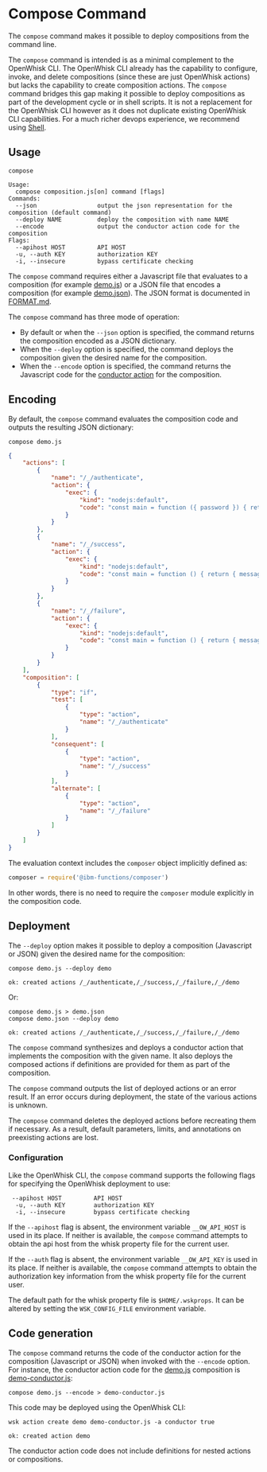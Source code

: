 # Compose Command

The `compose` command makes it possible to deploy compositions from the command line.

The `compose` command is intended is as a minimal complement to the OpenWhisk CLI. The OpenWhisk CLI already has the capability to configure, invoke, and delete compositions (since these are just OpenWhisk actions) but lacks the capability to create composition actions. The `compose` command bridges this gap making it possible to deploy compositions as part of the development cycle or in shell scripts. It is not a replacement for the OpenWhisk CLI however as it does not duplicate existing OpenWhisk CLI capabilities. For a much richer devops experience, we recommend using [Shell](https://github.com/ibm-functions/shell).

## Usage

```
compose
```
```
Usage:
  compose composition.js[on] command [flags]
Commands:
  --json                 output the json representation for the composition (default command)
  --deploy NAME          deploy the composition with name NAME
  --encode               output the conductor action code for the composition
Flags:
  --apihost HOST         API HOST
  -u, --auth KEY         authorization KEY
  -i, --insecure         bypass certificate checking
```
The `compose` command requires either a Javascript file that evaluates to a composition (for example [demo.js](../samples/demo.js)) or a JSON file that encodes a composition (for example [demo.json](../samples/demo.json)). The JSON format is documented in [FORMAT.md](FORMAT.md).

The `compose` command has three mode of operation:
- By default or when the `--json` option is specified, the command returns the composition encoded as a JSON dictionary.
- When the `--deploy` option is specified, the command deploys the composition given the desired name for the composition.
- When the `--encode` option is specified, the command returns the Javascript code for the [conductor action](https://github.com/apache/incubator-openwhisk/blob/master/docs/conductors.md) for the composition.

## Encoding

By default, the `compose` command evaluates the composition code and outputs the resulting JSON dictionary:
```
compose demo.js
```
```json
{
    "actions": [
        {
            "name": "/_/authenticate",
            "action": {
                "exec": {
                    "kind": "nodejs:default",
                    "code": "const main = function ({ password }) { return { value: password === 'abc123' } }"
                }
            }
        },
        {
            "name": "/_/success",
            "action": {
                "exec": {
                    "kind": "nodejs:default",
                    "code": "const main = function () { return { message: 'success' } }"
                }
            }
        },
        {
            "name": "/_/failure",
            "action": {
                "exec": {
                    "kind": "nodejs:default",
                    "code": "const main = function () { return { message: 'failure' } }"
                }
            }
        }
    ],
    "composition": [
        {
            "type": "if",
            "test": [
                {
                    "type": "action",
                    "name": "/_/authenticate"
                }
            ],
            "consequent": [
                {
                    "type": "action",
                    "name": "/_/success"
                }
            ],
            "alternate": [
                {
                    "type": "action",
                    "name": "/_/failure"
                }
            ]
        }
    ]
}
```
The evaluation context includes the `composer` object implicitly defined as:
```javascript
composer = require('@ibm-functions/composer')
```
In other words, there is no need to require the `composer` module explicitly in the composition code.

## Deployment

The `--deploy` option makes it possible to deploy a composition (Javascript or JSON) given the desired name for the composition:
```
compose demo.js --deploy demo
```
```
ok: created actions /_/authenticate,/_/success,/_/failure,/_/demo
```
Or:
```
compose demo.js > demo.json
compose demo.json --deploy demo
```
```
ok: created actions /_/authenticate,/_/success,/_/failure,/_/demo
```
The `compose` command synthesizes and deploys a conductor action that implements the
composition with the given name. It also deploys the composed actions if
definitions are provided for them as part of the composition.

The `compose` command outputs the list of deployed actions or an error result. If an error occurs during deployment, the state of the various actions is unknown.

The `compose` command deletes the deployed actions before recreating them if necessary. As a result, default parameters, limits, and annotations on preexisting actions are lost.

### Configuration

Like the OpenWhisk CLI, the `compose` command supports the following flags for specifying the OpenWhisk deployment to use:
```
 --apihost HOST         API HOST
  -u, --auth KEY        authorization KEY
  -i, --insecure        bypass certificate checking
```
If the `--apihost` flag is absent, the environment variable `__OW_API_HOST` is used in its place. If neither is available, the `compose` command attempts to obtain the api host from the whisk property file for the current user.

If the `--auth` flag is absent, the environment variable `__OW_API_KEY` is used in its place. If neither is available, the `compose` command attempts to obtain the authorization key information from the whisk property file for the current user.

The default path for the whisk property file is `$HOME/.wskprops`. It can be altered by setting the `WSK_CONFIG_FILE` environment variable.

## Code generation

The `compose` command returns the code of the conductor action for the composition (Javascript or JSON) when invoked with the `--encode` option.
For instance, the conductor action code for the [demo.js](../samples/demo.js) composition is [demo-conductor.js](../samples/demo-conductor.js):
```
compose demo.js --encode > demo-conductor.js
```
This code may be deployed using the OpenWhisk CLI:
```
wsk action create demo demo-conductor.js -a conductor true
```
```
ok: created action demo
```
The conductor action code does not include definitions for nested actions or compositions.
